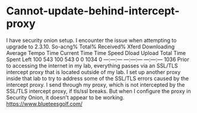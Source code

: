 # Cannot-update-behind-intercept-proxy
 I have security onion setup. I encounter the issue when attempting to upgrade to 2.3.10. So-acng% Total% Received% Xferd Downloading Average Tempo Time Current Time Time  Speed Dload Upload Total Time Spent Left  100 543 100 543 0 0 1034 0 —:—:— —:—:— —:—:— 1036 Prior to accessing the internet in my lab, everything passes via an SSL/TLS intercept proxy that is located outside of my lab. I set up another proxy inside that lab to try to address some of the SSL/TLS errors caused by the intercept proxy. I send through my proxy, which is not intercepted by the SSL/TLS intercept proxy, if tls/ssl breaks.    But when I configure the proxy in Security Onion, it doesn't appear to be working. https://www.blueteesgolf.com/
